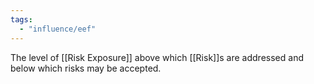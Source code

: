 ```yaml
---
tags:
  - "influence/eef"
---
```

The level of [[Risk Exposure]] above which [[Risk]]s are addressed and below which risks may be accepted.